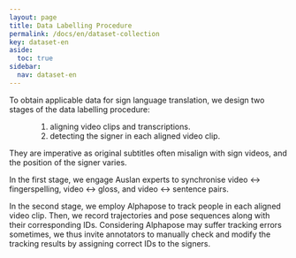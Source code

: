 ```yaml
---
layout: page
title: Data Labelling Procedure
permalink: /docs/en/dataset-collection
key: dataset-en
aside:
  toc: true
sidebar:
  nav: dataset-en
---
```




To obtain applicable data for sign language translation, we design two stages of the data labelling procedure:
<ol style="margin-left: 50px;">
    <li>aligning video clips and transcriptions.</li>
    <li>detecting the signer in each aligned video clip.</li>
</ol>
They are imperative as original subtitles often misalign with sign videos, and the position of the signer varies.

In the first stage, we engage Auslan experts to synchronise video $\leftrightarrow$ fingerspelling, video $\leftrightarrow$ gloss, and video $\leftrightarrow$ sentence pairs.

In the second stage, we employ Alphapose to track people in each aligned video clip. Then, we record trajectories and pose sequences along with their corresponding IDs. Considering Alphapose may suffer tracking errors sometimes, we thus invite annotators to manually check and modify the tracking results by assigning correct IDs to the signers.